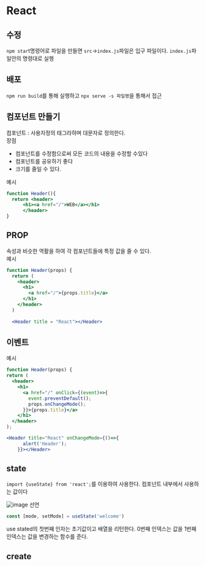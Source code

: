 # React

## 수정
`npm star`t명령어로 파일을 만들면 `src`->`index.js`파일은 입구 파일이다.
`index.js`파일안의 명령대로 실행

## 배포
`npm run build`를 통해 실행하고 `npx serve -s 파일명`을 통해서 접근

## 컴포넌트 만들기
컴포넌트 : 사용자정의 태그라하며 대문자로 정의한다. <br>
장점 
  - 컴포넌트를 수정함으로써 모든 코드의 내용을 수정할 수있다
  - 컴포넌트를 공유하기 좋다
  - 크기를 줄일 수 있다.

예시<br>

```jsx
function Header(){
  return <header>
      <h1><a href="/">WEB</a></h1>
      </header>
}
```

## PROP
속성과 비슷한 역활을 하여 각 컴포넌트들에 특정 값을 줄 수 있다.<br>
예시

```jsx
function Header(props) {
  return (
    <header>
      <h1>
        <a href="/">{props.title}</a>
      </h1>
    </header>
  )
  
  <Header title = "React"></Header>
  ```
  
  ## 이벤트
  
  예시
  ```jsx
  function Header(props) {
  return (
    <header>
      <h1>
        <a href="/" onClick={(event)=>{
          event.preventDefault();
          props.onChangeMode();
        }}>{props.title}</a>
      </h1>
    </header>
  );
  
  <Header title="React" onChangeMode={()=>{
        alert('Header');
      }}></Header>
```

## state
`import {useState} from 'react';`를 이용하여 사용한다.
컴포넌트 내부에서 사용하는 값이다

![image](https://user-images.githubusercontent.com/100742454/201532093-5d675db4-7977-4c6c-b44e-a0270f77efd4.png)
선언
```jsx
const [mode, setMode] = useState('welcome')
```
use stated의 첫번째 인자는 초기값이고 배열을 리턴한다.
0번째 인덱스는 값을 1번째 인덱스는 값을 변경하는 함수를 준다.

## create



  
